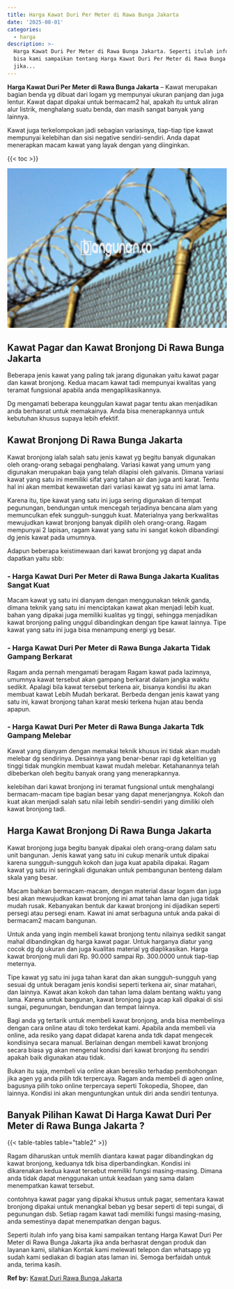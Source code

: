 ```yaml
---
title: Harga Kawat Duri Per Meter di Rawa Bunga Jakarta
date: '2025-08-01'
categories:
  - harga
description: >-
  Harga Kawat Duri Per Meter di Rawa Bunga Jakarta. Seperti itulah info yang
  bisa kami sampaikan tentang Harga Kawat Duri Per Meter di Rawa Bunga Jakarta
  jika...
---
```


**Harga Kawat Duri Per Meter di Rawa Bunga Jakarta** – Kawat merupakan bagian benda yg dibuat dari logam yg mempunyai ukuran panjang dan juga lentur. Kawat dapat dipakai untuk bermacam2 hal, apakah itu untuk aliran alur listrik, menghalang suatu benda, dan masih sangat banyak yang lainnya.

Kawat juga terkelompokan jadi sebagian variasinya, tiap-tiap tipe kawat mempunyai kelebihan dan sisi negative sendiri-sendiri. Anda dapat menerapkan macam kawat yang layak dengan yang diinginkan.

{{< toc >}}

![Harga Kawat Duri Per Meter di Rawa Bunga Jakarta](/images/jual-kawat-murah45.png)

## Kawat Pagar dan Kawat Bronjong Di Rawa Bunga Jakarta

Beberapa jenis kawat yang paling tak jarang digunakan yaitu kawat pagar dan kawat bronjong. Kedua macam kawat tadi mempunyai kwalitas yang teramat fungsional apabila anda mengaplikasikannya.

Dg mengamati beberapa keunggulan kawat pagar tentu akan menjadikan anda berhasrat untuk memakainya. Anda bisa menerapkannya untuk kebutuhan khusus supaya lebih efektif.

## Kawat Bronjong Di Rawa Bunga Jakarta

Kawat bronjong ialah salah satu jenis kawat yg begitu banyak digunakan oleh orang-orang sebagai penghalang. Variasi kawat yang umum yang digunakan merupakan baja yang telah dilapisi oleh galvanis. Dimana variasi kawat yang satu ini memiliki sifat yang tahan air dan juga anti karat. Tentu hal ini akan membat kewawetan dari variasi kawat yg satu ini amat lama.

Karena itu, tipe kawat yang satu ini juga sering digunakan di tempat pegunungan, bendungan untuk mencegah terjadinya bencana alam yang memunculkan efek sungguh-sungguh kuat. Materialnya yang berkwalitas mewujudkan kawat bronjong banyak dipilih oleh orang-orang. Ragam mempunyai 2 lapisan, ragam kawat yang satu ini sangat kokoh dibandingi dg jenis kawat pada umumnya.

Adapun beberapa keistimewaan dari kawat bronjong yg dapat anda dapatkan yaitu sbb:

### \- Harga Kawat Duri Per Meter di Rawa Bunga Jakarta Kualitas Sangat Kuat

Macam kawat yg satu ini dianyam dengan menggunakan teknik ganda, dimana teknik yang satu ini menciptakan kawat akan menjadi lebih kuat. bahan yang dipakai juga memiliki kualitas yg tinggi, sehingga menjadikan kawat bronjong paling unggul dibandingkan dengan tipe kawat lainnya. Tipe kawat yang satu ini juga bisa menampung energi yg besar.

### \- Harga Kawat Duri Per Meter di Rawa Bunga Jakarta Tidak Gampang Berkarat

Ragam anda pernah mengamati beragam Ragam kawat pada lazimnya, umumnya kawat tersebut akan gampang berkarat dalam jangka waktu sedikit. Apalagi bila kawat tersebut terkena air, bisanya kondisi itu akan membuat kawat Lebih Mudah berkarat. Berbeda dengan jenis kawat yang satu ini, kawat bronjong tahan karat meski terkena hujan atau benda apapun.

### \- Harga Kawat Duri Per Meter di Rawa Bunga Jakarta Tdk Gampang Melebar

Kawat yang dianyam dengan memakai teknik khusus ini tidak akan mudah melebar dg sendirinya. Desainnya yang benar-benar rapi dg ketelitian yg tinggi tidak mungkin membuat kawat mudah melebar. Ketahanannya telah dibeberkan oleh begitu banyak orang yang menerapkannya.

kelebihan dari kawat bronjong ini teramat fungsional untuk menghalangi bermacam-macam tipe bagian besar yang dapat menerjangnya. Kokoh dan kuat akan menjadi salah satu nilai lebih sendiri-sendiri yang dimiliki oleh kawat bronjong tadi.

## Harga Kawat Bronjong Di Rawa Bunga Jakarta

Kawat bronjong juga begitu banyak dipakai oleh orang-orang dalam satu unit bangunan. Jenis kawat yang satu ini cukup menarik untuk dipakai karena sungguh-sungguh kokoh dan juga kuat apabila dipakai. Ragam kawat yg satu ini seringkali digunakan untuk pembangunan benteng dalam skala yang besar.

Macam bahkan bermacam-macam, dengan material dasar logam dan juga besi akan mewujudkan kawat bronjong ini amat tahan lama dan juga tidak mudah rusak. Kebanyakan bentuk dar kawat bronjong ini dijadikan seperti persegi atau persegi enam. Kawat ini amat serbaguna untuk anda pakai di bermacam2 macam bangunan.

Untuk anda yang ingin membeli kawat bronjong tentu nilainya sedikit sangat mahal dibandingkan dg harga kawat pagar. Untuk harganya diatur yang cocok dg dg ukuran dan juga kualitas material yg diaplikasikan. Harga kawat bronjong muli dari Rp. 90.000 sampai Rp. 300.0000 untuk tiap-tiap meternya.

Tipe kawat yg satu ini juga tahan karat dan akan sungguh-sungguh yang sesuai dg untuk beragam jenis kondisi seperti terkena air, sinar matahari, dan lainnya. Kawat akan kokoh dan tahan lama dalam bentang waktu yang lama. Karena untuk bangunan, kawat bronjong juga acap kali dipakai di sisi sungai, pegunungan, bendungan dan tempat lainnya.

Bagi anda yg tertarik untuk membeli kawat bronjong, anda bisa membelinya dengan cara online atau di toko terdekat kami. Apabila anda membeli via online, ada resiko yang dapat didapat karena anda tdk dapat mengecek kondisinya secara manual. Berlainan dengan membeli kawat bronjong secara biasa yg akan mengenal kondisi dari kawat bronjong itu sendiri apakah baik digunakan atau tidak.

Bukan itu saja, membeli via online akan beresiko terhadap pembohongan jika agen yg anda pilih tdk terpercaya. Ragam anda membeli di agen online, bagusnya pilih toko online terpercaya seperti Tokopedia, Shopee, dan lainnya. Kondisi ini akan menguntungkan untuk diri anda sendiri tentunya.

## Banyak Pilihan Kawat Di Harga Kawat Duri Per Meter di Rawa Bunga Jakarta ?

{{< table-tables table="table2" >}}

Ragam diharuskan untuk memlih diantara kawat pagar dibandingkan dg kawat bronjong, keduanya tdk bisa diperbandingkan. Kondisi ini dikarenakan kedua kawat tersebut memiliki fungsi masing-masing. Dimana anda tidak dapat menggunakan untuk keadaan yang sama dalam menempatkan kawat tersebut.

contohnya kawat pagar yang dipakai khusus untuk pagar, sementara kawat bronjong dipakai untuk menangkal beban yg besar seperti di tepi sungai, di pegunungan dsb. Setiap ragam kawat tadi memiliki fungsi masing-masing, anda semestinya dapat menempatkan dengan bagus.

Seperti itulah info yang bisa kami sampaikan tentang Harga Kawat Duri Per Meter di Rawa Bunga Jakarta jika anda berhasrat dengan produk dan layanan kami, silahkan Kontak kami melewati telepon dan whatsapp yg sudah kami sediakan di bagian atas laman ini. Semoga berfaidah untuk anda, terima kasih.

**Ref by:** [Kawat Duri Rawa Bunga Jakarta](https://id.wikipedia.org/wiki/Kawat)
